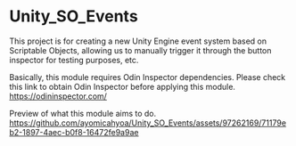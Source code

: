 # Unity_SO_Events
This project is for creating a new Unity Engine event system based on Scriptable Objects, allowing us to manually trigger it through the button inspector for testing purposes, etc.

Basically, this module requires Odin Inspector dependencies. Please check this link to obtain Odin Inspector before applying this module.
https://odininspector.com/


Preview of what this module aims to do.
https://github.com/ayomicahyoa/Unity_SO_Events/assets/97262169/71179eb2-1897-4aec-b0f8-16472fe9a9ae
